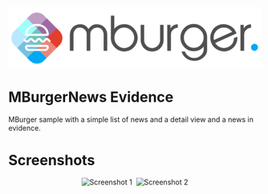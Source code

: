 <p align="center" >
<img src="https://raw.githubusercontent.com/Mumble-SRL/MBurger-iOS/master/Images/logo.png" alt="MBurger Logo" title="MBurger Logo">
</p>

# MBurgerNews Evidence

MBurger sample with a simple list of news and a detail view and a news in evidence.

# Screenshots
<p align="center">
<img src="https://raw.githubusercontent.com/Mumble-SRL/MBurger-Samples/master/iOS/3.%20MBurgerNewsEvidence/Images/Screenshot1.png" alt="Screenshot 1" title="Screenshot 1" width="250">
<span style="display:inline-block; width: 50;"></span>
<img src="https://raw.githubusercontent.com/Mumble-SRL/MBurger-Samples/master/iOS/3.%20MBurgerNewsEvidence/Images/Screenshot2.png" alt="Screenshot 2" title="Screenshot 2" width="250">
</p>
